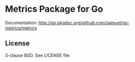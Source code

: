 Metrics Package for Go
======================

Documentation: <http://go.pkgdoc.org/github.com/samuel/go-metrics/metrics>

License
-------

3-clause BSD. See LICENSE file.
